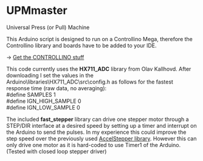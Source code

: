 # UPMmaster
Universal Press (or Pull) Machine 

This Arduino script is designed to run on a Controllino Mega, therefore the Controllino library and boards have to be added to your IDE.

-> [Get the CONTROLLINO stuff](https://www.controllino.com/board-library-setup-in-arduino-ide/) 

This code currently uses the **HX711_ADC** library from Olav Kallhovd. After downloading I set the values in the Arduino\libraries\HX711_ADC\src\config.h as follows for the fastest response time (raw data, no averaging):  
#define SAMPLES          1  
#define IGN_HIGH_SAMPLE  0  
#define IGN_LOW_SAMPLE   0  

The included **fast_stepper** library can drive one stepper motor through a STEP/DIR interface at a desired speed by setting up a timer and interrupt on the Arduino to send the pulses. In my experience this could improve the step speed over the previously used [AccelStepper library](https://www.airspayce.com/mikem/arduino/AccelStepper/). However this can only drive one motor as it is hard-coded to use Timer1 of the Arduino. (Tested with closed loop stepper driver)
